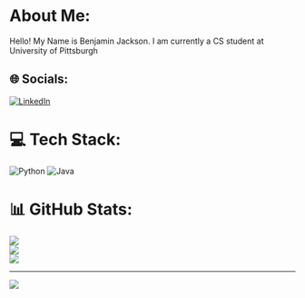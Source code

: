 #  About Me:
Hello! My Name is Benjamin Jackson. I am currently a CS student at University of Pittsburgh


## 🌐 Socials:
[![LinkedIn](https://img.shields.io/badge/LinkedIn-%230077B5.svg?logo=linkedin&logoColor=white)](https://linkedin.com/in/www.linkedin.com/in/benjamin-jackson-4355902b0) 

# 💻 Tech Stack:
![Python](https://img.shields.io/badge/python-3670A0?style=for-the-badge&logo=python&logoColor=ffdd54) ![Java](https://img.shields.io/badge/java-%23ED8B00.svg?style=for-the-badge&logo=openjdk&logoColor=white)
# 📊 GitHub Stats:
![](https://github-readme-stats.vercel.app/api?username=BenJaminJackson1&theme=dark&hide_border=false&include_all_commits=false&count_private=false)<br/>
![](https://github-readme-streak-stats.herokuapp.com/?user=BenJaminJackson1&theme=dark&hide_border=false)<br/>
![](https://github-readme-stats.vercel.app/api/top-langs/?username=BenJaminJackson1&theme=dark&hide_border=false&include_all_commits=false&count_private=false&layout=compact)

---
[![](https://visitcount.itsvg.in/api?id=BenJaminJackson1&icon=0&color=1)](https://visitcount.itsvg.in)

<!-- Proudly created with GPRM ( https://gprm.itsvg.in ) -->
